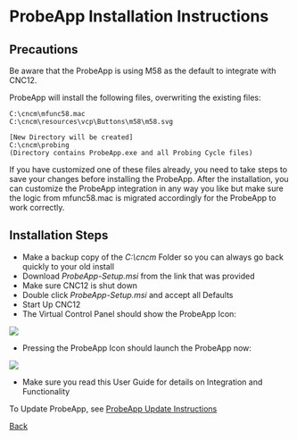 # ProbeApp Installation Instructions


## Precautions
Be aware that the ProbeApp is using M58 as the default to integrate with CNC12.

ProbeApp will install the following files, overwriting the existing files:
```
C:\cncm\mfunc58.mac
C:\cncm\resources\vcp\Buttons\m58\m58.svg

[New Directory will be created]
C:\cncm\probing
(Directory contains ProbeApp.exe and all Probing Cycle files)
```

If you have customized one of these files already, you need to take steps to save your changes before installing the ProbeApp.
After the installation, you can customize the ProbeApp integration in any way you like but make sure the logic from mfunc58.mac is migrated accordingly for the ProbeApp to work correctly.

## Installation Steps

* Make a backup copy of the *C:\cncm* Folder so you can always go back quickly to your old install
* Download *ProbeApp-Setup.msi* from the link that was provided
* Make sure CNC12 is shut down
* Double click *ProbeApp-Setup.msi* and accept all Defaults
* Start Up CNC12
* The Virtual Control Panel should show the ProbeApp Icon:

![](/images/pa062.PNG)

* Pressing the ProbeApp Icon should launch the ProbeApp now:

![](/images/pa001.PNG)

* Make sure you read this User Guide for details on Integration and Functionality

To Update ProbeApp, see [ProbeApp Update Instructions](update.md)



[Back](index.md)

